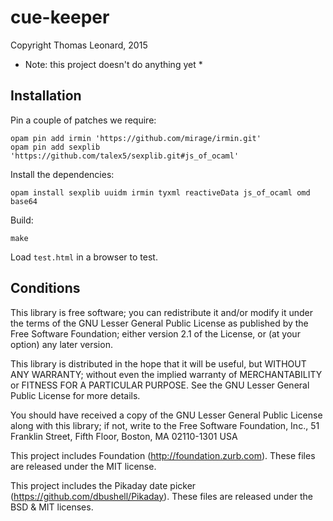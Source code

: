 cue-keeper
==========

Copyright Thomas Leonard, 2015

* Note: this project doesn't do anything yet *

Installation
------------

Pin a couple of patches we require:

    opam pin add irmin 'https://github.com/mirage/irmin.git'
    opam pin add sexplib 'https://github.com/talex5/sexplib.git#js_of_ocaml'

Install the dependencies:

    opam install sexplib uuidm irmin tyxml reactiveData js_of_ocaml omd base64

Build:

    make

Load `test.html` in a browser to test.


Conditions
----------

This library is free software; you can redistribute it and/or
modify it under the terms of the GNU Lesser General Public
License as published by the Free Software Foundation; either
version 2.1 of the License, or (at your option) any later version.

This library is distributed in the hope that it will be useful,
but WITHOUT ANY WARRANTY; without even the implied warranty of
MERCHANTABILITY or FITNESS FOR A PARTICULAR PURPOSE.  See the GNU
Lesser General Public License for more details.

You should have received a copy of the GNU Lesser General Public
License along with this library; if not, write to the Free Software
Foundation, Inc., 51 Franklin Street, Fifth Floor, Boston, MA  02110-1301
USA


This project includes Foundation (http://foundation.zurb.com). These files
are released under the MIT license.


This project includes the Pikaday date picker (https://github.com/dbushell/Pikaday).
These files are released under the BSD & MIT licenses.
